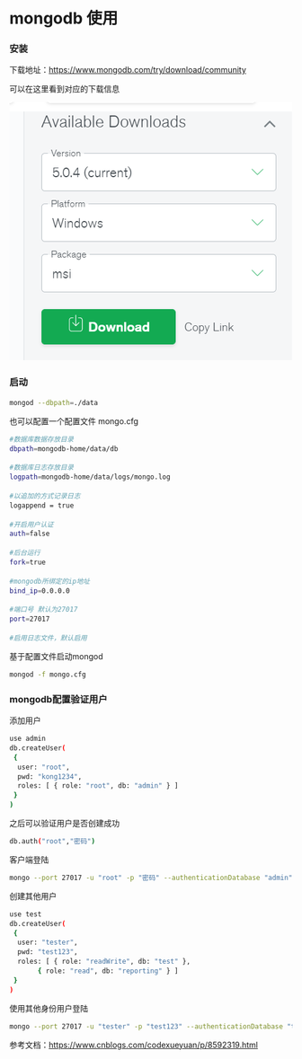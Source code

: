 # mongodb 使用





























































### 安装



下载地址：https://www.mongodb.com/try/download/community

可以在这里看到对应的下载信息

![image-20211119140457635](./pics/download.png)





### 启动

```sh
mongod --dbpath=./data
```

也可以配置一个配置文件 mongo.cfg

```sh
#数据库数据存放目录
dbpath=mongodb-home/data/db

#数据库日志存放目录
logpath=mongodb-home/data/logs/mongo.log

#以追加的方式记录日志
logappend = true

#开启用户认证
auth=false

#后台运行
fork=true

#mongodb所绑定的ip地址
bind_ip=0.0.0.0

#端口号 默认为27017
port=27017 

#启用日志文件，默认启用

```

基于配置文件启动mongod

```sh
mongod -f mongo.cfg
```





### mongodb配置验证用户



添加用户



```sh
use admin
db.createUser(
 {
  user: "root",
  pwd: "kong1234",
  roles: [ { role: "root", db: "admin" } ]
 }
)
```

之后可以验证用户是否创建成功

```sh
db.auth("root","密码")
```

客户端登陆

```sh
mongo --port 27017 -u "root" -p "密码" --authenticationDatabase "admin"
```

创建其他用户

```sh
use test
db.createUser(
 {
  user: "tester",
  pwd: "test123",
  roles: [ { role: "readWrite", db: "test" },
       { role: "read", db: "reporting" } ]
 }
)
```



使用其他身份用户登陆

```sh
mongo --port 27017 -u "tester" -p "test123" --authenticationDatabase "test"
```

参考文档：https://www.cnblogs.com/codexueyuan/p/8592319.html